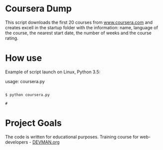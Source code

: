 # Coursera Dump

This script downloads the first 20 courses from www.coursera.com and creates excell in the startup folder
        with the information:
        name,
        language of the course,
        the nearest start date,
        the number of weeks and
        the course rating.
# How use

Example of script launch on Linux, Python 3.5:

usage: coursera.py

```#!bash

$ python coursera.py

#
```



# Project Goals

The code is written for educational purposes. Training course for web-developers - [DEVMAN.org](https://devman.org)
